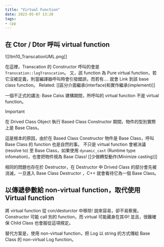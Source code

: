 ```yaml
---
title: "Virtual Function"
date: 2023-05-07 13:28
tags:
- cpp
---
```


## 在 Ctor / Dtor 呼叫 virtual function
![[Itm10_TranscationUML.png]]

在這裡，Transcation 的 Constructor 呼叫的會是 `Transcation::logTranscation`。
又，該 function 為 Pure virtual function，若它沒被定義，則當編譯器呼叫時會引發錯誤，而若有.... 就會 Link 到該 base class function。
Related: [[區分介面繼承(interface)和實作繼承(implement)]]

一個不正式的講法: Base Calss 建構期間，所呼叫的 virtual function 不是 virtual function。  

> [!important] 
> 在 Drived Class Object 執行 Based Class Constructor 期間，物件的型別實際上是 Base Class。

這是根本的原因，由於在 Based Class Constructor 物件是 Base Class，呼叫 Base Class 的 function 也是自然的事。
不只是 virtual function 會被決議(resolve to) 至 Base Class，如果使用 `dynamic_cast` (Runtime type infomation)，也會把物件視為 Base Class! [[少做轉型動作(Minimize casting)]]

相同的問題也存在於 Destructor，在 Destructor 中 Drived Class 的部分會先被消滅，一旦進入 Base Class Destructor ，C++ 就會看待它為一個 Base Class。

## 以傳遞參數給 non-virtual function，取代使用 Virtual function
將 virtual function 從 con/desturctor 中移除! 說來容易，卻不易察覺。Constructor 可能 call 別的 function，而 virtual 可能藏身在其中! 並且，很難確保 Child Class 也會服從這項規定。

替代方案是，使用 non-virtual function，把 Log 以 string 的方式傳給 Base Class 的 non-virtual Log function。
